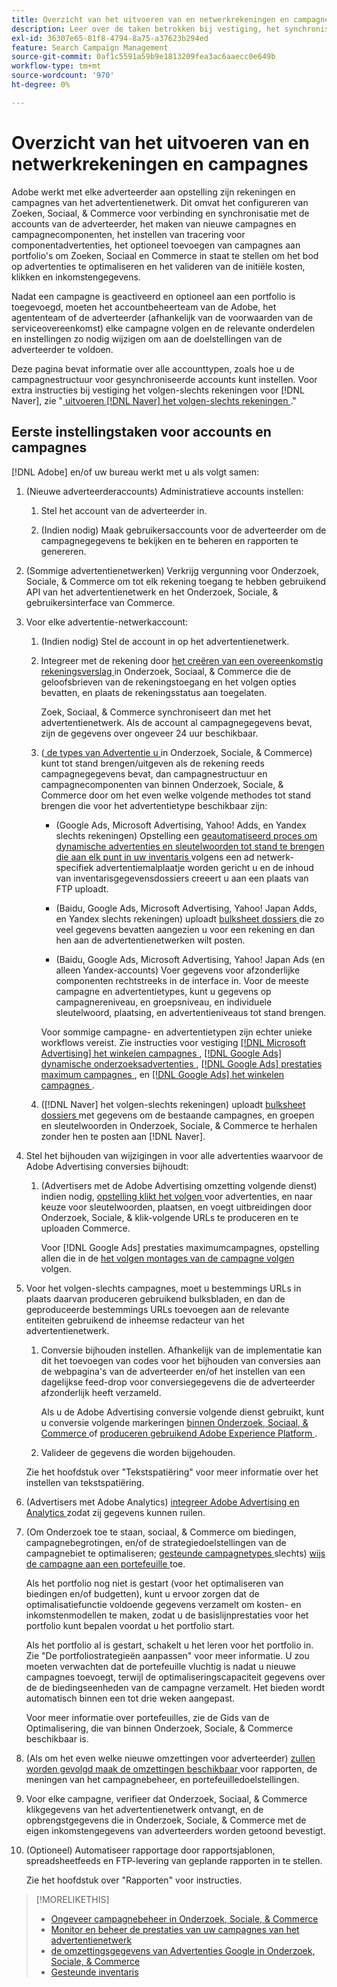 ```yaml
---
title: Overzicht van het uitvoeren van en netwerkrekeningen en campagnes
description: Leer over de taken betrokken bij vestiging, het synchroniseren, en het beheren van uw rekeningen van het advertentienetwerk.
exl-id: 36307e65-81f8-4794-8a75-a37623b294ed
feature: Search Campaign Management
source-git-commit: 0af1c5591a59b9e1813209fea3ac6aaecc0e649b
workflow-type: tm+mt
source-wordcount: '970'
ht-degree: 0%

---
```


# Overzicht van het uitvoeren van en netwerkrekeningen en campagnes

Adobe werkt met elke adverteerder aan opstelling zijn rekeningen en campagnes van het advertentienetwerk. Dit omvat het configureren van Zoeken, Sociaal, &amp; Commerce voor verbinding en synchronisatie met de accounts van de adverteerder, het maken van nieuwe campagnes en campagnecomponenten, het instellen van tracering voor componentadvertenties, het optioneel toevoegen van campagnes aan portfolio&#39;s om Zoeken, Sociaal en Commerce in staat te stellen om het bod op advertenties te optimaliseren en het valideren van de initiële kosten, klikken en inkomstengegevens.

Nadat een campagne is geactiveerd en optioneel aan een portfolio is toegevoegd, moeten het accountbeheerteam van de Adobe, het agententeam of de adverteerder (afhankelijk van de voorwaarden van de serviceovereenkomst) elke campagne volgen en de relevante onderdelen en instellingen zo nodig wijzigen om aan de doelstellingen van de adverteerder te voldoen.

Deze pagina bevat informatie over alle accounttypen, zoals hoe u de campagnestructuur voor gesynchroniseerde accounts kunt instellen. Voor extra instructies bij vestiging het volgen-slechts rekeningen voor [!DNL Naver], zie &quot;[ uitvoeren  [!DNL Naver]  het volgen-slechts rekeningen ](/help/search-social-commerce/campaign-management/naver-tracking-only-account-implement.md).&quot;

## Eerste instellingstaken voor accounts en campagnes

[!DNL Adobe] en/of uw bureau werkt met u als volgt samen:

1. (Nieuwe adverteerderaccounts) Administratieve accounts instellen:

   1. Stel het account van de adverteerder in.

   1. (Indien nodig) Maak gebruikersaccounts voor de adverteerder om de campagnegegevens te bekijken en te beheren en rapporten te genereren.

1. (Sommige advertentienetwerken) Verkrijg vergunning voor Onderzoek, Sociale, &amp; Commerce om tot elk rekening toegang te hebben gebruikend API van het advertentienetwerk en het Onderzoek, Sociale, &amp; gebruikersinterface van Commerce.

1. Voor elke advertentie-netwerkaccount:

   1. (Indien nodig) Stel de account in op het advertentienetwerk.

   1. Integreer met de rekening door [ het creëren van een overeenkomstig rekeningsverslag ](/help/search-social-commerce/campaign-management/accounts/ad-network-account-manage.md#create-account) in Onderzoek, Sociaal, &amp; Commerce die de geloofsbrieven van de rekeningstoegang en het volgen opties bevatten, en plaats de rekeningsstatus aan toegelaten.

      Zoek, Sociaal, &amp; Commerce synchroniseert dan met het advertentienetwerk. Als de account al campagnegegevens bevat, zijn de gegevens over ongeveer 24 uur beschikbaar.

   1. ([ de types van Advertentie u ](/help/search-social-commerce/introduction/supported-inventory.md) in Onderzoek, Sociale, &amp; Commerce) kunt tot stand brengen/uitgeven als de rekening reeds campagnegegevens bevat, dan campagnestructuur en campagnecomponenten van binnen Onderzoek, Sociale, &amp; Commerce door om het even welke volgende methodes tot stand brengen die voor het advertentietype beschikbaar zijn:

      * (Google Ads, Microsoft Advertising, Yahoo! Adds, en Yandex slechts rekeningen) Opstelling een [ geautomatiseerd proces om dynamische advertenties en sleutelwoorden tot stand te brengen die aan elk punt in uw inventaris ](/help/search-social-commerce/campaign-management/inventory-feeds/inventory-feeds-about.md) volgens een ad netwerk-specifiek advertentiemalplaatje worden gericht u en de inhoud van inventarisgegevensdossiers creeert u aan een plaats van FTP uploadt.

      * (Baidu, Google Ads, Microsoft Advertising, Yahoo! Japan Adds, en Yandex slechts rekeningen) uploadt [ bulksheet dossiers ](/help/search-social-commerce/campaign-management/bulksheets/bulksheet-about.md) die zo veel gegevens bevatten aangezien u voor een rekening en dan hen aan de advertentienetwerken wilt posten.

      * (Baidu, Google Ads, Microsoft Advertising, Yahoo! Japan Ads (en alleen Yandex-accounts) Voer gegevens voor afzonderlijke componenten rechtstreeks in de interface in. Voor de meeste campagne en advertentietypes, kunt u gegevens op campagnereniveau, en groepsniveau, en individuele sleutelwoord, plaatsing, en advertentieniveaus tot stand brengen.

      Voor sommige campagne- en advertentietypen zijn echter unieke workflows vereist. Zie instructies voor vestiging [[!DNL Microsoft Advertising]  het winkelen campagnes ](/help/search-social-commerce/campaign-management/special-workflows/microsoft-shopping-campaigns.md), [[!DNL Google Ads]  dynamische onderzoeksadvertenties ](/help/search-social-commerce/campaign-management/special-workflows/google-dynamic-search-ads.md), [[!DNL Google Ads]  prestaties maximum campagnes ](/help/search-social-commerce/campaign-management/special-workflows/google-performance-max-campaigns.md), en [[!DNL Google Ads]  het winkelen campagnes ](/help/search-social-commerce/campaign-management/special-workflows/google-shopping-campaigns.md).

   1. ([!DNL Naver] het volgen-slechts rekeningen) uploadt [ bulksheet dossiers ](/help/search-social-commerce/campaign-management/bulksheets/bulksheet-about.md) met gegevens om de bestaande campagnes, en groepen en sleutelwoorden in Onderzoek, Sociale, &amp; Commerce te herhalen zonder hen te posten aan [!DNL Naver].

1. Stel het bijhouden van wijzigingen in voor alle advertenties waarvoor de Adobe Advertising conversies bijhoudt:

   1. (Advertisers met de Adobe Advertising omzetting volgende dienst) indien nodig, [ opstelling klikt het volgen ](/help/search-social-commerce/tracking/click-tracking-ways-to-generate.md) voor advertenties, en naar keuze voor sleutelwoorden, plaatsen, en voegt uitbreidingen door Onderzoek, Sociale, &amp; klik-volgende URLs te produceren en te uploaden Commerce.

      Voor [!DNL Google Ads] prestaties maximumcampagnes, opstelling allen die in de [ het volgen montages van de campagne volgen ](/help/search-social-commerce/campaign-management/campaigns/campaign-settings-google.md) volgen.

1. Voor het volgen-slechts campagnes, moet u bestemmings URLs in plaats daarvan produceren gebruikend bulksbladen, en dan de geproduceerde bestemmings URLs toevoegen aan de relevante entiteiten gebruikend de inheemse redacteur van het advertentienetwerk.

   1. Conversie bijhouden instellen. Afhankelijk van de implementatie kan dit het toevoegen van codes voor het bijhouden van conversies aan de webpagina&#39;s van de adverteerder en/of het instellen van een dagelijkse feed-drop voor conversiegegevens die de adverteerder afzonderlijk heeft verzameld.

      Als u de Adobe Advertising conversie volgende dienst gebruikt, kunt u conversie volgende markeringen [ binnen Onderzoek, Sociaal, &amp; Commerce ](/help/search-social-commerce/tools/conversion-tag-generate.md) of [ produceren gebruikend Adobe Experience Platform ](https://experienceleague.adobe.com/docs/experience-platform/destinations/catalog/advertising/adobe-advertising-cloud.html?lang=nl-NL).

   1. Valideer de gegevens die worden bijgehouden.

   Zie het hoofdstuk over &quot;Tekstspatiëring&quot; voor meer informatie over het instellen van tekstspatiëring.

1. (Advertisers met Adobe Analytics) [ integreer Adobe Advertising en Analytics ](https://experienceleague.adobe.com/docs/advertising/integrations/analytics/overview.html?lang=nl-NL) zodat zij gegevens kunnen ruilen.

1. (Om Onderzoek toe te staan, sociaal, &amp; Commerce om biedingen, campagnebegrotingen, en/of de strategiedoelstellingen van de campagnebiet te optimaliseren; [ gesteunde campagnetypes ](/help/search-social-commerce/introduction/supported-inventory.md) slechts) [ wijs de campagne aan een portefeuille ](/help/search-social-commerce/campaign-management/campaign-assign-to-portfolio.md) toe.

   Als het portfolio nog niet is gestart (voor het optimaliseren van biedingen en/of budgetten), kunt u ervoor zorgen dat de optimalisatiefunctie voldoende gegevens verzamelt om kosten- en inkomstenmodellen te maken, zodat u de basislijnprestaties voor het portfolio kunt bepalen voordat u het portfolio start.

   Als het portfolio al is gestart, schakelt u het leren voor het portfolio in. Zie &quot;De portfoliostrategieën aanpassen&quot; voor meer informatie. U zou moeten verwachten dat de portefeuille vluchtig is nadat u nieuwe campagnes toevoegt, terwijl de optimaliseringscapaciteit gegevens over de de biedingseenheden van de campagne verzamelt. Het bieden wordt automatisch binnen een tot drie weken aangepast.

   Voor meer informatie over portefeuilles, zie de Gids van de Optimalisering, die van binnen Onderzoek, Sociale, &amp; Commerce beschikbaar is.<!-- verify convention for referencing Optimization Guide here -->

1. (Als om het even welke nieuwe omzettingen voor adverteerder) [ zullen worden gevolgd maak de omzettingen beschikbaar ](/help/search-social-commerce/admin/conversion-metrics/conversion-metric-about.md) voor rapporten, de meningen van het campagnebeheer, en portefeuilledoelstellingen.

1. Voor elke campagne, verifieer dat Onderzoek, Sociaal, &amp; Commerce klikgegevens van het advertentienetwerk ontvangt, en de opbrengstgegevens die in Onderzoek, Sociale, &amp; Commerce met de eigen inkomstengegevens van adverteerders worden getoond bevestigt.

1. (Optioneel) Automatiseer rapportage door rapportsjablonen, spreadsheetfeeds en FTP-levering van geplande rapporten in te stellen.

   Zie het hoofdstuk over &quot;Rapporten&quot; voor instructies.

>[!MORELIKETHIS]
>
>* [ Ongeveer campagnebeheer in Onderzoek, Sociale, &amp; Commerce ](campaign-management-about.md)
>* [ Monitor en beheer de prestaties van uw campagnes van het advertentienetwerk ](monitor-performance-campaigns.md)
>* [ de omzettingsgegevens van Advertenties Google in Onderzoek, Sociale, &amp; Commerce ](google-conversion-data.md)
>* [ Gesteunde inventaris ](/help/search-social-commerce/introduction/supported-inventory.md)
